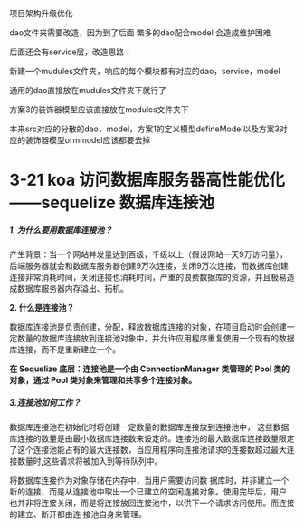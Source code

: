项目架构升级优化

dao文件夹需要改造，因为到了后面 繁多的dao配合model 会造成维护困难

后面还会有service层，改造思路：

新建一个mudules文件夹，响应的每个模块都有对应的dao，service，model

通用的dao直接放在mudules文件夹下就行了

方案3的装饰器模型应该直接放在modules文件夹下

本来src对应的分散的dao，model，方案1的定义模型defineModel以及方案3对应的装饰器模型ormmodel应该都要去掉

# 3-21 koa 访问数据库服务器高性能优化——sequelize 数据库连接池

##### 1. 为什么要用数据库连接池？

产生背景：当一个网站并发量达到百级，千级以上（假设网站一天9万访问量），后端服务器就会和数据库服务器创建9万次连接，关闭9万次连接，而数据库创建连接非常消耗时间，关闭连接也消耗时间，严重的浪费数据库的资源，并且极易造成数据库服务器内存溢出、拓机。

**2. 什么是连接池？**

数据库连接池是负责创建，分配，释放数据库连接的对象，在项目启动时会创建一定数量的数据库连接放到连接池对象中，并允许应用程序重复使用一个现有的数据库连接，而不是重新建立一个。

**在 Sequelize 底层：连接池是一个由 ConnectionManager 类管理的 Pool 类的对象，通过 Pool 类对象来管理和共享多个连接对象。**

##### 3.连接池如何工作？

 数据库连接池在初始化时将创建一定数量的数据库连接放到连接池中， 这些数据库连接的数量是由最小数据库连接数来设定的。连接池的最大数据库连接数量限定了这个连接池能占有的最大连接数，当应用程序向连接池请求的连接数超过最大连接数量时,这些请求将被加入到等待队列中。

将数据库连接作为对象存储在内存中，当用户需要访问数 据库时，并非建立一个新的连接，而是从连接池中取出一个已建立的空闲连接对象。使用完毕后，用户 也并非将连接关闭，而是将连接放回连接池中，以供下一个请求访问使用。而连接的建立、断开都由连 接池自身来管理。

